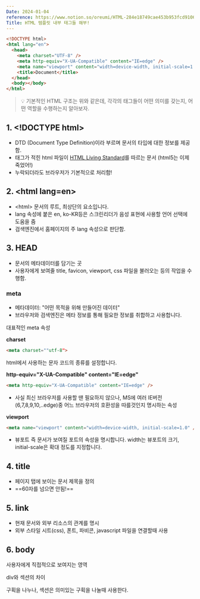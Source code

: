 ```yaml
---
Date: 2024-01-04
reference: https://www.notion.so/oreumi/HTML-284e18749cae453b953fcd9106f4d165
Title: HTML 템플릿 내부 태그들 해부!
---
```

```html
<!DOCTYPE html>
<html lang="en">
  <head>
    <meta charset="UTF-8" />
    <meta http-equiv="X-UA-Compatible" content="IE=edge" />
    <meta name="viewport" content="width=device-width, initial-scale=1.0" />
    <title>Document</title>
  </head>
  <body></body>
</html>

```

> 💡  기본적인 HTML 구조는 위와 같은데, 각각의 태그들이 어떤 의미를 갖는지, 어떤 역할을 수행하는지 알아보자.

## 1.  \<!DOCTYPE html\>
- DTD (Document Type Definition)이라 부르며 문서의 타입에 대한 정보를 제공함.
- 태그가 적힌 html 파일이 [HTML Living Standard](https://html.spec.whatwg.org/)를 따르는 문서 (html5는 이제 죽었어!)
 - 누락되더라도 브라우저가 기본적으로 처리함!

## 2.  \<html lang=en\>
- \<html\> 문서의 루트, 최상단의 요소입니다.
- lang 속성에 붙은 en, ko-KR등은 스크린리더가 음성 표현에 사용할 언어 선택에 도움을 줌
- 검색엔진에서 홈페이지의 주 lang 속성으로 판단함.


## 3.  HEAD
- 문서의 메타데이터를 담기는 곳
- 사용자에게 보여줄 title, favicon, viewport, css 파일을 불러오는 등의 작업을 수행함.

### meta
- 메타데이터: "어떤 목적을 위해 만들어진 데이터"
- 브라우저와 검색엔진은 메타 정보를 통해 필요한 정보를 취합하고 사용합니다.

대표적인 meta 속성

**charset**
```html
<meta charset=""utf-8">
```
html에서 사용하는 문자 코드의 종류를 설정합니다.

**http-equiv="X-UA-Compatible" content="IE=edge"**
```html
<meta http-equiv="X-UA-Compatible" content="IE=edge" />
```
- 사실 최신 브라우저를 사용할 땐 필요하지 않으나, MS에 여러 IE버전(6,7,8,9,10,..edge)중 어느 브라우저의 호환성을 따를것인지 명시하는 속성

**viewport**
```html
<meta name="viewport" content="width=device-width, initial-scale=1.0" />
```
-  뷰포트 즉 문서가 보여질 포트의 속성을 명시합니다. width는 뷰포트의 크기, initial-scale은 확대 정도를 지정합니다.

## 4. title
- 페이지 탭에 보이는 문서 제목을 정의
- ==60자를 넘으면 안됨!==

## 5. link
- 현재 문서와 외부 리소스의 관계를 명시
- 외부 스타일 시트(css), 폰트, 파비콘, javascript 파일을 연결할때 사용

## 6. body
사용자에게 직접적으로 보여지는 영역




div와 섹션의 차이

구획을 나누나, 섹션은 의미있는 구획을 나눌때 사용한다.

